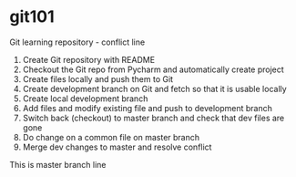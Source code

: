 # git101
Git learning repository - conflict line


1. Create Git repository with README
2. Checkout the Git repo from Pycharm and automatically create project
3. Create files locally and push them to Git
4. Create development branch on Git and fetch so that it is usable locally
5. Create local development branch
6. Add files and modify existing file and push to development branch
7. Switch back (checkout) to master branch and check that dev files are gone
8. Do change on a common file on master branch
9. Merge dev changes to master and resolve conflict

This is master branch line